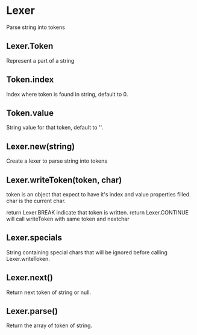 Lexer
=============

Parse string into tokens

## Lexer.Token

Represent a part of a string

## Token.index

Index where token is found in string, default to 0.

## Token.value

String value for that token, default to ''.

## Lexer.new(string)

Create a lexer to parse string into tokens

## Lexer.writeToken(token, char)

token is an object that expect to have it's index and value properties filled.  
char is the current char.  

return Lexer.BREAK indicate that token is written.
return Lexer.CONTINUE will call writeToken with same token and nextchar

## Lexer.specials

String containing special chars that will be ignored before calling Lexer.writeToken.

## Lexer.next()

Return next token of string or null.

## Lexer.parse()

Return the array of token of string.
